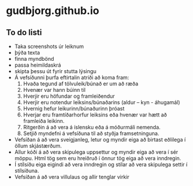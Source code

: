 # gudbjorg.github.io

## To do listi

- Taka screenshots úr leiknum
- þýða texta
- finna myndbönd
- passa heimildaskrá
- skipta þessu út fyrir stutta lýsingu
- Á vefsíðunni þurfa eftirtalin atriði að koma fram:
    1. Hvaða tegund af tölvuleik/búnað er um að ræða
    2. Hvenær var hann búinn til
    3. Hverjir eru höfundar og framleiðendur
    4. Hverjir eru notendur leiksins/búnaðarins (aldur – kyn - áhugamál)
    5. Hvernig hefur leikurinn/búnaðurinn þróast
    6. Hverjar eru framtíðarhorfur leiksins eða hvenær var hætt að framleiða leikinn.
    7. Ritgerðin á að vera á íslensku eða á móðurmáli nemenda.
    8. Setjið myndefni á vefsíðuna til að styðja framsetninguna.
- Vefsíðan á að vera sveigjanleg, letur og myndir eiga að birtast eðlilega í öllum skjástærðum.
- Allur kóði á að vera skipulega uppsettur og myndir eiga að vera í sér möppu. Html tög sem eru
hreiðruð í önnur tög eiga að vera inndregin.
- Í stílsíðu eiga eigindi að vera inndregin og stílar að vera skipulega settir í stílsíðuna.
- Vefsíðan á að vera villulaus og allir tenglar virkir
